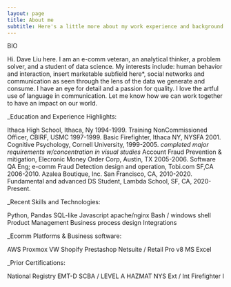 ```yaml
---
layout: page
title: About me
subtitle: Here's a little more about my work experience and background. 
---
```

BIO

Hi. Dave Liu here. I am an e-comm veteran, an analytical thinker, a problem solver, and a student of data science. My interests include: human behavior and interaction, insert  marketable subfield here*, social networks and communication as seen through the lens of the data we generate and consume. I have an eye for detail and a passion for quality. I love the artful use of language in communication. Let me know how we can work together to have an impact on our world.

  
_Education and Experience Highlights:

Ithaca High School, Ithaca, Ny 1994-1999. 
Training NonCommissioned Officer, CBIRF, USMC 1997-1999.
Basic Firefighter, Ithaca NY, NYSFA 2001.
Cognitive Psychology,  Cornell University, 1999-2005. *completed major requirements w/concentration in visual studies*
Account Fraud Prevention & mitigation, Elecronic Money Order Corp, Austin, TX 2005-2006.
Software QA Eng; e-comm Fraud Detection design and operation, Tobi.com SF,CA 2006-2010. 
Azalea Boutique, Inc. San Francisco, CA,  2010-2020. 
Fundamental and advanced DS Student, Lambda School, SF, CA, 2020-Present.
 
_Recent Skills and Technologies: 

Python, Pandas
SQL-like
Javascript
apache/nginx
Bash / windows shell 
Product Management 
Business process design
Integrations

_Ecomm Platforms & Business software:

AWS
Proxmox VW
Shopify
Prestashop
Netsuite / Retail Pro v8
MS Excel

_Prior Certifications: 

National Registry EMT-D
SCBA / LEVEL A HAZMAT
NYS Ext / Int Firefighter I


